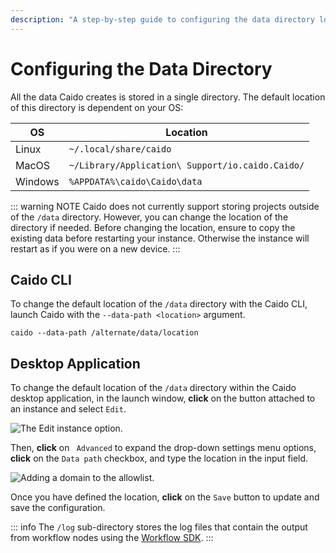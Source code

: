```yaml
---
description: "A step-by-step guide to configuring the data directory location in Caido CLI and Desktop application for custom data storage paths."
---
```


# Configuring the Data Directory

All the data Caido creates is stored in a single directory. The default location of this directory is dependent on your OS:

| OS      | Location                                         |
| ------- | ------------------------------------------------ |
| Linux   | `~/.local/share/caido`                           |
| MacOS   | `~/Library/Application\ Support/io.caido.Caido/` |
| Windows | `%APPDATA%\caido\Caido\data`                     |

::: warning NOTE
Caido does not currently support storing projects outside of the `/data` directory. However, you can change the location of the directory if needed. Before changing the location, ensure to copy the existing data before restarting your instance. Otherwise the instance will restart as if you were on a new device.
:::

## Caido CLI

To change the default location of the `/data` directory with the Caido CLI, launch Caido with the `--data-path <location>` argument.

```
caido --data-path /alternate/data/location
```

## Desktop Application

To change the default location of the `/data` directory within the Caido desktop application, in the launch window, **click** on the <code><Icon icon="fas fa-ellipsis-vertical" /></code> button attached to an instance and select `Edit`.

<img alt="The Edit instance option." src="/_images/launch_window_edit.png" center/>

Then, **click** on <code><Icon icon="fas fa-angle-right" /> Advanced</code> to expand the drop-down settings menu options, **click** on the `Data path` checkbox, and type the location in the input field.

<img alt="Adding a domain to the allowlist." src="/_images/launch_window_data_path.png" center/>

Once you have defined the location, **click** on the `Save` button to update and save the configuration.

::: info
The `/log` sub-directory stores the log files that contain the output from workflow nodes using the [Workflow SDK](https://developer.caido.io/reference/sdks/workflow/).
:::
